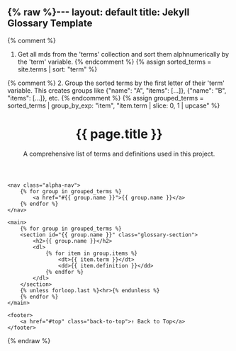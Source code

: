 {% raw %}---
layout: default
title: Jekyll Glossary Template
---

{% comment %}
  1. Get all mds from the 'terms' collection and sort them alphnumerically by the 'term' variable.
{% endcomment %}
{% assign sorted_terms = site.terms | sort: "term" %}

{% comment %}
  2. Group the sorted terms by the first letter of their 'term' variable.
     This creates groups like {"name": "A", "items": [...]}, {"name": "B", "items": [...]}, etc.
{% endcomment %}
{% assign grouped_terms = sorted_terms | group_by_exp: "item", "item.term | slice: 0, 1 | upcase" %}

<div class="container" id="top">
    <header>
        <h1>{{ page.title }}</h1>
        <p>A comprehensive list of terms and definitions used in this project.</p>
    </header>

    <nav class="alpha-nav">
        {% for group in grouped_terms %}
            <a href="#{{ group.name }}">{{ group.name }}</a>
        {% endfor %}
    </nav>

    <main>
        {% for group in grouped_terms %}
        <section id="{{ group.name }}" class="glossary-section">
            <h2>{{ group.name }}</h2>
            <dl>
                {% for item in group.items %}
                    <dt>{{ item.term }}</dt>
                    <dd>{{ item.definition }}</dd>
                {% endfor %}
            </dl>
        </section>
        {% unless forloop.last %}<hr>{% endunless %}
        {% endfor %}
    </main>

    <footer>
        <a href="#top" class="back-to-top">↑ Back to Top</a>
    </footer>
</div>{% endraw %}